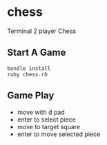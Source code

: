 # chess
Terminal 2 player Chess

## Start A Game
```
bundle install
ruby chess.rb
```

## Game Play
- move with d pad
- enter to select piece
- move to target square
- enter to move selected piece
